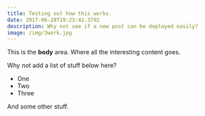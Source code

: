 ```yaml
---
title: Testing out how this works.
date: 2017-06-28T19:23:42.379Z
description: Why not see if a new post can be deployed easily?
image: /img/3work.jpg
---
```

This is the **body** area. Where all the interesting content goes.

Why not add a list of stuff below here?

- One
- Two
- Three

And some other stuff.
